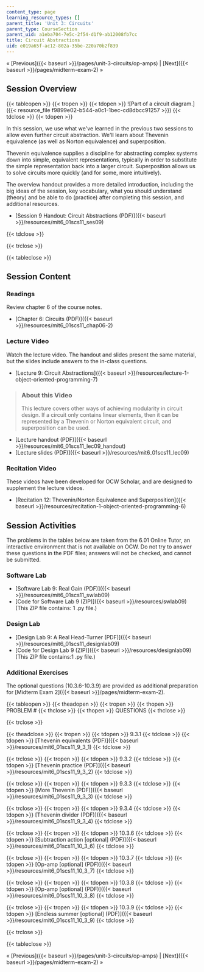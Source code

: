 ```yaml
---
content_type: page
learning_resource_types: []
parent_title: 'Unit 3: Circuits'
parent_type: CourseSection
parent_uid: a1eba704-7e5c-2f54-d1f9-ab12008fb7cc
title: Circuit Abstractions
uid: e019a65f-ac12-802a-35be-220a70b2f839
---
```


« [Previous]({{< baseurl >}}/pages/unit-3-circuits/op-amps) | [Next]({{< baseurl >}}/pages/midterm-exam-2) »

Session Overview
----------------

{{< tableopen >}}
{{< tropen >}}
{{< tdopen >}}
![Part of a circuit diagram.]({{< resource_file f9899e02-b544-a0c1-1bec-cd8dbcc91257 >}})
{{< tdclose >}}
{{< tdopen >}}


In this session, we use what we've learned in the previous two sessions to allow even further circuit abstraction. We'll learn about Thevenin equivalence (as well as Norton equivalence) and superposition.

Thevenin equivalence supplies a discipline for abstracting complex systems down into simple, equivalent representations, typically in order to substitute the simple representation back into a larger circuit. Superposition allows us to solve circuits more quickly (and for some, more intuitively).

The overview handout provides a more detailed introduction, including the big ideas of the session, key vocabulary, what you should understand (theory) and be able to do (practice) after completing this session, and additional resources.

*   [Session 9 Handout: Circuit Abstractions (PDF)]({{< baseurl >}}/resources/mit6_01scs11_ses09)


{{< tdclose >}}

{{< trclose >}}

{{< tableclose >}}

Session Content
---------------

### Readings

Review chapter 6 of the course notes.

*   [Chapter 6: Circuits (PDF)]({{< baseurl >}}/resources/mit6_01scs11_chap06-2)

### Lecture Video

Watch the lecture video. The handout and slides present the same material, but the slides include answers to the in-class questions.

*   [Lecture 9: Circuit Abstractions]({{< baseurl >}}/resources/lecture-1-object-oriented-programming-7)

> ### About this Video
> 
> This lecture covers other ways of achieving modularity in circuit design. If a circuit only contains linear elements, then it can be represented by a Thevenin or Norton equivalent circuit, and superposition can be used.

*   [Lecture handout (PDF)]({{< baseurl >}}/resources/mit6_01scs11_lec09_handout)
*   [Lecture slides (PDF)]({{< baseurl >}}/resources/mit6_01scs11_lec09)

### Recitation Video

These videos have been developed for OCW Scholar, and are designed to supplement the lecture videos.

*   [Recitation 12: Thevenin/Norton Equivalence and Superposition]({{< baseurl >}}/resources/recitation-1-object-oriented-programming-6)

Session Activities
------------------

The problems in the tables below are taken from the 6.01 Online Tutor, an interactive environment that is not available on OCW. Do not try to answer these questions in the PDF files; answers will not be checked, and cannot be submitted.

### Software Lab

*   [Software Lab 9: Real Gain (PDF)]({{< baseurl >}}/resources/mit6_01scs11_swlab09)
*   [Code for Software Lab 9 (ZIP)]({{< baseurl >}}/resources/swlab09) (This ZIP file contains: 1 .py file.)

### Design Lab

*   [Design Lab 9: A Real Head-Turner (PDF)]({{< baseurl >}}/resources/mit6_01scs11_designlab09)
*   [Code for Design Lab 9 (ZIP)]({{< baseurl >}}/resources/designlab09) (This ZIP file contains:1 .py file.)

### Additional Exercises

The optional questions (10.3.6-10.3.9) are provided as additional preparation for [Midterm Exam 2]({{< baseurl >}}/pages/midterm-exam-2).

{{< tableopen >}}
{{< theadopen >}}
{{< tropen >}}
{{< thopen >}}
PROBLEM #
{{< thclose >}}
{{< thopen >}}
QUESTIONS
{{< thclose >}}

{{< trclose >}}

{{< theadclose >}}
{{< tropen >}}
{{< tdopen >}}
9.3.1
{{< tdclose >}}
{{< tdopen >}}
[Thevenin equivalents (PDF)]({{< baseurl >}}/resources/mit6_01scs11_9_3_1)
{{< tdclose >}}

{{< trclose >}}
{{< tropen >}}
{{< tdopen >}}
9.3.2
{{< tdclose >}}
{{< tdopen >}}
[Thevenin practice (PDF)]({{< baseurl >}}/resources/mit6_01scs11_9_3_2)
{{< tdclose >}}

{{< trclose >}}
{{< tropen >}}
{{< tdopen >}}
9.3.3
{{< tdclose >}}
{{< tdopen >}}
[More Thevenin (PDF)]({{< baseurl >}}/resources/mit6_01scs11_9_3_3)
{{< tdclose >}}

{{< trclose >}}
{{< tropen >}}
{{< tdopen >}}
9.3.4
{{< tdclose >}}
{{< tdopen >}}
[Thevenin divider (PDF)]({{< baseurl >}}/resources/mit6_01scs11_9_3_4)
{{< tdclose >}}

{{< trclose >}}
{{< tropen >}}
{{< tdopen >}}
10.3.6
{{< tdclose >}}
{{< tdopen >}}
[Subtraction action \[optional\] (PDF)]({{< baseurl >}}/resources/mit6_01scs11_10_3_6)
{{< tdclose >}}

{{< trclose >}}
{{< tropen >}}
{{< tdopen >}}
10.3.7
{{< tdclose >}}
{{< tdopen >}}
[Op-amp \[optional\] (PDF)]({{< baseurl >}}/resources/mit6_01scs11_10_3_7)
{{< tdclose >}}

{{< trclose >}}
{{< tropen >}}
{{< tdopen >}}
10.3.8
{{< tdclose >}}
{{< tdopen >}}
[Op-amp \[optional\] (PDF)]({{< baseurl >}}/resources/mit6_01scs11_10_3_8)
{{< tdclose >}}

{{< trclose >}}
{{< tropen >}}
{{< tdopen >}}
10.3.9
{{< tdclose >}}
{{< tdopen >}}
[Endless summer \[optional\] (PDF)]({{< baseurl >}}/resources/mit6_01scs11_10_3_9)
{{< tdclose >}}

{{< trclose >}}

{{< tableclose >}}

« [Previous]({{< baseurl >}}/pages/unit-3-circuits/op-amps) | [Next]({{< baseurl >}}/pages/midterm-exam-2) »